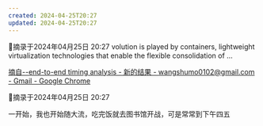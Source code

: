 ```yaml
---
created: 2024-04-25T20:27
updated: 2024-04-25T20:27
---
```


📅摘录于2024年04月25日 20:27
volution is played by containers,
lightweight virtualization technologies that enable the flexible consolidation of …

[摘自--end-to-end timing analysis - 新的结果 - wangshumo0102@gmail.com - Gmail - Google Chrome ](https://mail.google.com/mail/u/0/#category/updates/FMfcgzGxStrhKzJcfFDkrtclqVhdBSNr)


📅摘录于2024年04月25日 20:27

一开始，我也开始随大流，吃完饭就去图书馆开战，可是常常到下午四五

